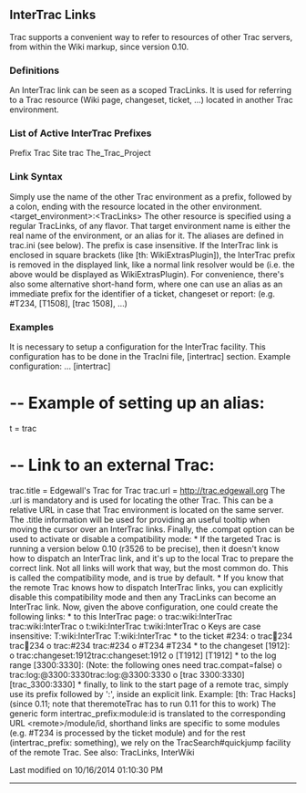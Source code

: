 ## InterTrac Links
Trac supports a convenient way to refer to resources of other Trac servers,
from within the Wiki markup, since version 0.10.
### Definitions
An InterTrac link can be seen as a scoped TracLinks. It is used for referring
to a Trac resource (Wiki page, changeset, ticket, ...) located in another Trac
environment.
### List of Active InterTrac Prefixes
Prefix Trac Site
trac   The_Trac_Project
### Link Syntax
Simply use the name of the other Trac environment as a prefix, followed by a
colon, ending with the resource located in the other environment.
\<target_environment\>:\<TracLinks\>
The other resource is specified using a regular TracLinks, of any flavor.
That target environment name is either the real name of the environment, or an
alias for it. The aliases are defined in trac.ini (see below). The prefix is
case insensitive.
If the InterTrac link is enclosed in square brackets (like [th:
WikiExtrasPlugin]), the InterTrac prefix is removed in the displayed link, like
a normal link resolver would be (i.e. the above would be displayed as
WikiExtrasPlugin).
For convenience, there's also some alternative short-hand form, where one can
use an alias as an immediate prefix for the identifier of a ticket, changeset
or report: (e.g. #T234, [T1508], [trac 1508], ...)
### Examples
It is necessary to setup a configuration for the InterTrac facility. This
configuration has to be done in the TracIni file, [intertrac] section.
Example configuration:
...
[intertrac]
# -- Example of setting up an alias:
t = trac
# -- Link to an external Trac:
trac.title = Edgewall's Trac for Trac
trac.url = http://trac.edgewall.org
The .url is mandatory and is used for locating the other Trac. This can be a
relative URL in case that Trac environment is located on the same server.
The .title information will be used for providing an useful tooltip when moving
the cursor over an InterTrac links.
Finally, the .compat option can be used to activate or disable a compatibility
mode:
    * If the targeted Trac is running a version below ​0.10 (​r3526 to be
      precise), then it doesn't know how to dispatch an InterTrac link, and
      it's up to the local Trac to prepare the correct link. Not all links will
      work that way, but the most common do. This is called the compatibility
      mode, and is true by default.
    * If you know that the remote Trac knows how to dispatch InterTrac links,
      you can explicitly disable this compatibility mode and then any TracLinks
      can become an InterTrac link.
Now, given the above configuration, one could create the following links:
    * to this InterTrac page:
          o trac:wiki:InterTrac ​trac:wiki:InterTrac
          o t:wiki:InterTrac t:wiki:InterTrac
          o Keys are case insensitive: T:wiki:InterTrac T:wiki:InterTrac
    * to the ticket #234:
          o trac:ticket:234 ​trac:ticket:234
          o trac:#234 ​trac:#234
          o #T234 #T234
    * to the changeset [1912]:
          o trac:changeset:1912 ​trac:changeset:1912
          o [T1912] [T1912]
    * to the log range [3300:3330]: (Note: the following ones need
      trac.compat=false)
          o trac:log:@3300:3330 ​trac:log:@3300:3330
          o [trac 3300:3330] ​[trac_3300:3330]
    * finally, to link to the start page of a remote trac, simply use its
      prefix followed by ':', inside an explicit link. Example: [th: Trac
      Hacks] (since 0.11; note that theremoteTrac has to run 0.11 for this to
      work)
The generic form intertrac_prefix:module:id is translated to the corresponding
URL \<remote\>/module/id, shorthand links are specific to some modules (e.g.
#T234 is processed by the ticket module) and for the rest (intertrac_prefix:
something), we rely on the TracSearch#quickjump facility of the remote Trac.
See also: TracLinks, InterWiki

Last modified on 10/16/2014 01:10:30 PM

---

